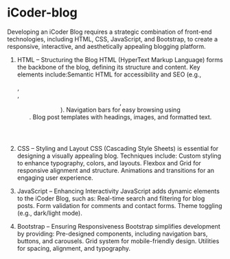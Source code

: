 # iCoder-blog
Developing an iCoder Blog requires a strategic combination of front-end technologies, including HTML, CSS, JavaScript, and Bootstrap, to create a responsive, interactive, and aesthetically appealing blogging platform.

1. HTML – Structuring the Blog
HTML (HyperText Markup Language) forms the backbone of the blog, defining its structure and content.
Key elements include:Semantic HTML for accessibility and SEO (e.g., <article>, <section>, <header>, <footer>).
Navigation bars for easy browsing using <nav>.
Blog post templates with headings, images, and formatted text.

3. CSS – Styling and Layout
CSS (Cascading Style Sheets) is essential for designing a visually appealing blog. Techniques include:
Custom styling to enhance typography, colors, and layouts.
Flexbox and Grid for responsive alignment and structure.
Animations and transitions for an engaging user experience.

3. JavaScript – Enhancing Interactivity
JavaScript adds dynamic elements to the iCoder Blog, such as:
Real-time search and filtering for blog posts.
Form validation for comments and contact forms.
Theme toggling (e.g., dark/light mode).

5. Bootstrap – Ensuring Responsiveness
Bootstrap simplifies development by providing:
Pre-designed components, including navigation bars, buttons, and carousels.
Grid system for mobile-friendly design.
Utilities for spacing, alignment, and typography.
